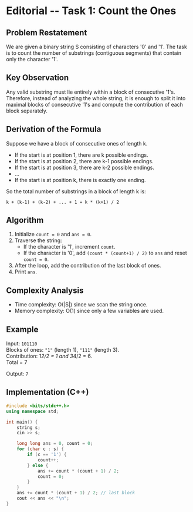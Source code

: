 # Editorial -- Task 1: Count the Ones

## Problem Restatement

We are given a binary string S consisting of characters '0' and '1'. The
task is to count the number of substrings (contiguous segments) that
contain only the character '1'.

## Key Observation

Any valid substring must lie entirely within a block of consecutive
'1's. Therefore, instead of analyzing the whole string, it is enough to
split it into maximal blocks of consecutive '1's and compute the
contribution of each block separately.

## Derivation of the Formula

Suppose we have a block of consecutive ones of length k.

-   If the start is at position 1, there are k possible endings.
-   If the start is at position 2, there are k-1 possible endings.
-   If the start is at position 3, there are k-2 possible endings.
-   ...
-   If the start is at position k, there is exactly one ending.

So the total number of substrings in a block of length k is:

    k + (k-1) + (k-2) + ... + 1 = k * (k+1) / 2

## Algorithm

1.  Initialize `count = 0` and `ans = 0`.
2.  Traverse the string:
    -   If the character is '1', increment `count`.
    -   If the character is '0', add `(count * (count+1) / 2)` to `ans`
        and reset `count = 0`.
3.  After the loop, add the contribution of the last block of ones.
4.  Print `ans`.

## Complexity Analysis

-   Time complexity: O(\|S\|) since we scan the string once.
-   Memory complexity: O(1) since only a few variables are used.

## Example

Input: `101110`\
Blocks of ones: `"1"` (length 1), `"111"` (length 3).\
Contribution: 1*2/2 = 1 and 3*4/2 = 6.\
Total = 7

Output: `7`

## Implementation (C++)

``` cpp
#include <bits/stdc++.h>
using namespace std;

int main() {
    string s;
    cin >> s;

    long long ans = 0, count = 0;
    for (char c : s) {
        if (c == '1') {
            count++;
        } else {
            ans += count * (count + 1) / 2;
            count = 0;
        }
    }
    ans += count * (count + 1) / 2; // last block
    cout << ans << "\n";
}
```
